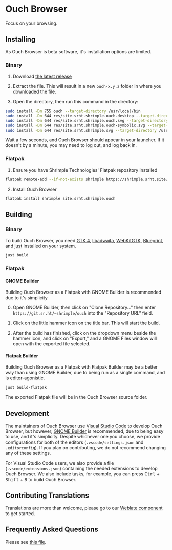 # Ouch Browser

Focus on your browsing.

## Installing

As Ouch Browser is beta software, it's installation options are limited.

### Binary

1. Download [the latest release](https://git.sr.ht/~shrimple/ouch/refs/download/0.3.3/ouch-0.3.3.tar.gz)

2. Extract the file. This will result in a new `ouch-x.y.z` folder in where you downloaded the file.

3. Open the directory, then run this command in the directory:

```sh
sudo install -Dm 755 ouch --target-directory /usr/local/bin
sudo install -Dm 644 res/site.srht.shrimple.ouch.desktop --target-directory /usr/share/applications
sudo install -Dm 644 res/site.srht.shrimple.ouch.svg --target-directory /usr/share/icons/hicolor/scalable/apps/
sudo install -Dm 644 res/site.srht.shrimple.ouch-symbolic.svg --target-directory /usr/share/icons/hicolor/symbolic/apps/
sudo install -Dm 644 res/site.srht.shrimple.svg --target-directory /usr/share/icons/hicolor/scalable/apps/
```

Wait a few seconds, and Ouch Browser should appear in your launcher. If it doesn't by a minute, you may need to log out, and log back in.

### Flatpak

1. Ensure you have Shrimple Technologies' Flatpak repository installed

```sh
flatpak remote-add --if-not-exists shrimple https://shrimple.srht.site/repo/flatpak/shrimple.flatpakrepo
```

2. Install Ouch Browser

```sh
flatpak install shrimple site.srht.shrimple.ouch
```

## Building

### Binary

To build Ouch Browser, you need [GTK 4](https://gitlab.gnome.org/GNOME/gtk), [libadwaita](https://gitlab.gnome.org/GNOME/libadwaita), [WebKitGTK](https://webkitgtk.org/), [Blueprint](https://gitlab.gnome.org/jwestman/blueprint-compiler), and [just](https://github.com/casey/just) installed on your system.

```sh
just build
```

### Flatpak

<!--
Before doing any of these instructions, you must edit Ouch Browser's sources list in `build-aux/flatpak/site.srht.shrimple.Ouch.json`:

```diff
"sources": [
-    {
-        "type": "archive",
-        "sha256": "86e66dd7ea8b06f414bac29311b31860da2af164b4b1884ee83150fa5383525e",
-        "url": "https://git.sr.ht/~shrimple/ouch/archive/x.x.x.tar.gz"
-    }
+    "devel.json"
]
```
-->

#### GNOME Builder

Building Ouch Browser as a Flatpak with GNOME Builder is recommended due to it's simplicity

0. Open GNOME Builder, then click on "Clone Repository..." then enter `https://git.sr.ht/~shrimple/ouch` into the "Repository URL" field.

1. Click on the little hammer icon on the title bar. This will start the build.

2. After the build has finished, click on the dropdown menu beside the hammer icon, and click on "Export," and a GNOME Files window will open with the exported file selected.

#### Flatpak Builder

Building Ouch Browser as a Flatpak with Flatpak Builder may be a better way than using GNOME Builder, due to being run as a single command, and is editor-agonistic.

```sh
just build-flatpak
```

The exported Flatpak file will be in the Ouch Browser source folder.

## Development

The maintainers of Ouch Browser use [Visual Studio Code](https://code.visualstudio.com/) to develop Ouch Browser, but however, [GNOME Builder](https://apps.gnome.org/Builder/) is recommended, due to being easy to use, and it's simplicity. Despite whichever one you choose, we provide configurations for both of the editors (`.vscode/settings.json` and `.editorconfig`). If you plan on contributing, we do not recommend changing any of these settings.



For Visual Studio Code users, we also provide a file (`.vscode/extensions.json`) containing the needed extensions to develop Ouch Browser. We also include tasks, for example, you can press <kbd>Ctrl</kbd> + <kbd>Shift</kbd> + <kbd>B</kbd> to build Ouch Browser.

## Contributing Translations

Translations are more than welcome, please go to our [Weblate component](https://hosted.weblate.org/projects/shrimple/ouch/) to get started.

## Frequently Asked Questions

<!-- I probably need to reword this for accessiability. -->

Please see [this file](FAQ.md).

